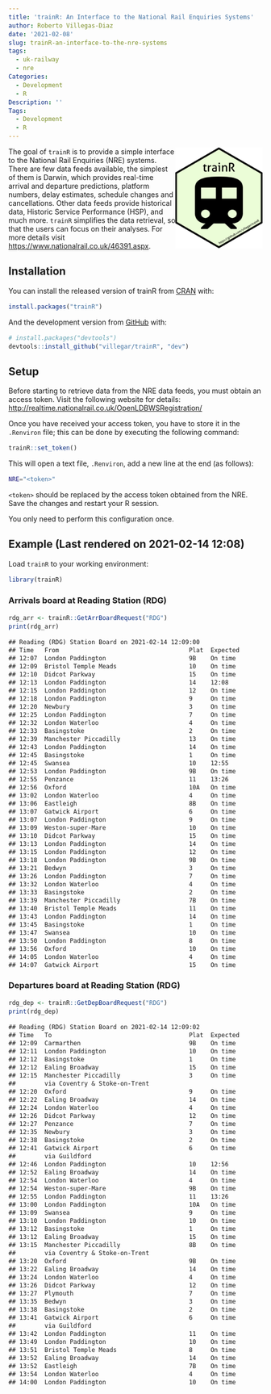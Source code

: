 ```yaml
---
title: 'trainR: An Interface to the National Rail Enquiries Systems'
author: Roberto Villegas-Diaz
date: '2021-02-08'
slug: trainR-an-interface-to-the-nre-systems
tags:
  - uk-railway
  - nre
Categories:
  - Development
  - R
Description: ''
Tags:
  - Development
  - R
---
```


<img src="https://raw.githubusercontent.com/villegar/trainR/main/inst/images/logo.png" alt="logo" align="right" height=200px/>

The goal of `trainR` is to provide a simple interface to the 
National Rail Enquiries (NRE) systems. There are few data feeds 
available, the simplest of them is Darwin, which provides real-time 
arrival and departure predictions, platform numbers, delay estimates, 
schedule changes and cancellations. Other data feeds provide historical 
data, Historic Service Performance (HSP), and much more. `trainR` 
simplifies the data retrieval, so that the users can focus on their 
analyses. For more details visit 
https://www.nationalrail.co.uk/46391.aspx.

## Installation

You can install the released version of trainR from [CRAN](https://CRAN.R-project.org) with:

``` r
install.packages("trainR")
```

And the development version from [GitHub](https://github.com/) with:

``` r
# install.packages("devtools")
devtools::install_github("villegar/trainR", "dev")
```

## Setup
Before starting to retrieve data from the NRE data feeds, you must obtain an access token. 
Visit the following website for details: http://realtime.nationalrail.co.uk/OpenLDBWSRegistration/

Once you have received your access token, you have to store it in the `.Renviron` file; this can be 
done by executing the following command:


```r
trainR::set_token()
```

This will open a text file, `.Renviron`, add a new line at the end (as follows):

```bash
NRE="<token>"
```

`<token>` should be replaced by the access token obtained from the NRE. Save the changes and restart 
your R session.

You only need to perform this configuration once.

## Example (Last rendered on 2021-02-14 12:08)

Load `trainR` to your working environment:

```r
library(trainR)
```

### Arrivals board at Reading Station (RDG)


```r
rdg_arr <- trainR::GetArrBoardRequest("RDG")
print(rdg_arr)
```

```
## Reading (RDG) Station Board on 2021-02-14 12:09:00
## Time   From                                    Plat  Expected
## 12:07  London Paddington                       9B    On time
## 12:09  Bristol Temple Meads                    10    On time
## 12:10  Didcot Parkway                          15    On time
## 12:13  London Paddington                       14    12:08
## 12:15  London Paddington                       12    On time
## 12:18  London Paddington                       9     On time
## 12:20  Newbury                                 3     On time
## 12:25  London Paddington                       7     On time
## 12:32  London Waterloo                         4     On time
## 12:33  Basingstoke                             2     On time
## 12:39  Manchester Piccadilly                   13    On time
## 12:43  London Paddington                       14    On time
## 12:45  Basingstoke                             1     On time
## 12:45  Swansea                                 10    12:55
## 12:53  London Paddington                       9B    On time
## 12:55  Penzance                                11    13:26
## 12:56  Oxford                                  10A   On time
## 13:02  London Waterloo                         4     On time
## 13:06  Eastleigh                               8B    On time
## 13:07  Gatwick Airport                         6     On time
## 13:07  London Paddington                       9     On time
## 13:09  Weston-super-Mare                       10    On time
## 13:10  Didcot Parkway                          15    On time
## 13:13  London Paddington                       14    On time
## 13:15  London Paddington                       12    On time
## 13:18  London Paddington                       9B    On time
## 13:21  Bedwyn                                  3     On time
## 13:26  London Paddington                       7     On time
## 13:32  London Waterloo                         4     On time
## 13:33  Basingstoke                             2     On time
## 13:39  Manchester Piccadilly                   7B    On time
## 13:40  Bristol Temple Meads                    11    On time
## 13:43  London Paddington                       14    On time
## 13:45  Basingstoke                             1     On time
## 13:47  Swansea                                 10    On time
## 13:50  London Paddington                       8     On time
## 13:56  Oxford                                  10    On time
## 14:05  London Waterloo                         4     On time
## 14:07  Gatwick Airport                         15    On time
```

### Departures board at Reading Station (RDG)


```r
rdg_dep <- trainR::GetDepBoardRequest("RDG")
print(rdg_dep)
```

```
## Reading (RDG) Station Board on 2021-02-14 12:09:02
## Time   To                                      Plat  Expected
## 12:09  Carmarthen                              9B    On time
## 12:11  London Paddington                       10    On time
## 12:12  Basingstoke                             1     On time
## 12:12  Ealing Broadway                         15    On time
## 12:15  Manchester Piccadilly                   3     On time
##        via Coventry & Stoke-on-Trent           
## 12:20  Oxford                                  9     On time
## 12:22  Ealing Broadway                         14    On time
## 12:24  London Waterloo                         4     On time
## 12:26  Didcot Parkway                          12    On time
## 12:27  Penzance                                7     On time
## 12:35  Newbury                                 3     On time
## 12:38  Basingstoke                             2     On time
## 12:41  Gatwick Airport                         6     On time
##        via Guildford                           
## 12:46  London Paddington                       10    12:56
## 12:52  Ealing Broadway                         14    On time
## 12:54  London Waterloo                         4     On time
## 12:54  Weston-super-Mare                       9B    On time
## 12:55  London Paddington                       11    13:26
## 13:00  London Paddington                       10A   On time
## 13:09  Swansea                                 9     On time
## 13:10  London Paddington                       10    On time
## 13:12  Basingstoke                             1     On time
## 13:12  Ealing Broadway                         15    On time
## 13:15  Manchester Piccadilly                   8B    On time
##        via Coventry & Stoke-on-Trent           
## 13:20  Oxford                                  9B    On time
## 13:22  Ealing Broadway                         14    On time
## 13:24  London Waterloo                         4     On time
## 13:26  Didcot Parkway                          12    On time
## 13:27  Plymouth                                7     On time
## 13:35  Bedwyn                                  3     On time
## 13:38  Basingstoke                             2     On time
## 13:41  Gatwick Airport                         6     On time
##        via Guildford                           
## 13:42  London Paddington                       11    On time
## 13:49  London Paddington                       10    On time
## 13:51  Bristol Temple Meads                    8     On time
## 13:52  Ealing Broadway                         14    On time
## 13:52  Eastleigh                               7B    On time
## 13:54  London Waterloo                         4     On time
## 14:00  London Paddington                       10    On time
```
